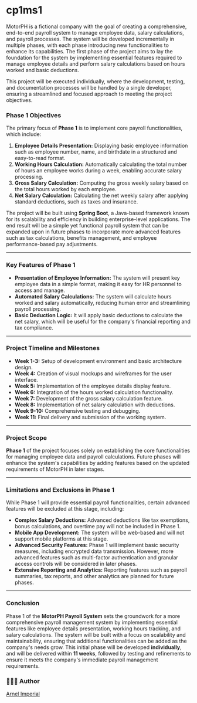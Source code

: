 # cp1ms1

MotorPH is a fictional company with the goal of creating a comprehensive, end-to-end payroll system to manage employee data, salary calculations, and payroll processes. The system will be developed incrementally in multiple phases, with each phase introducing new functionalities to enhance its capabilities. The first phase of the project aims to lay the foundation for the system by implementing essential features required to manage employee details and perform salary calculations based on hours worked and basic deductions.

This project will be executed individually, where the development, testing, and documentation processes will be handled by a single developer, ensuring a streamlined and focused approach to meeting the project objectives.

### **Phase 1 Objectives**

The primary focus of **Phase 1** is to implement core payroll functionalities, which include:

1. **Employee Details Presentation:** Displaying basic employee information such as employee number, name, and birthdate in a structured and easy-to-read format.
2. **Working Hours Calculation:** Automatically calculating the total number of hours an employee works during a week, enabling accurate salary processing.
3. **Gross Salary Calculation:** Computing the gross weekly salary based on the total hours worked by each employee.
4. **Net Salary Calculation:** Calculating the net weekly salary after applying standard deductions, such as taxes and insurance.

The project will be built using **Spring Boot**, a Java-based framework known for its scalability and efficiency in building enterprise-level applications. The end result will be a simple yet functional payroll system that can be expanded upon in future phases to incorporate more advanced features such as tax calculations, benefits management, and employee performance-based pay adjustments.

---

### **Key Features of Phase 1**

- **Presentation of Employee Information:** The system will present key employee data in a simple format, making it easy for HR personnel to access and manage.
- **Automated Salary Calculations:** The system will calculate hours worked and salary automatically, reducing human error and streamlining payroll processing.
- **Basic Deduction Logic:** It will apply basic deductions to calculate the net salary, which will be useful for the company's financial reporting and tax compliance.

---

### **Project Timeline and Milestones**

- **Week 1-3:** Setup of development environment and basic architecture design.
- **Week 4:** Creation of visual mockups and wireframes for the user interface.
- **Week 5:** Implementation of the employee details display feature.
- **Week 6:** Integration of the hours worked calculation functionality.
- **Week 7:** Development of the gross salary calculation feature.
- **Week 8:** Implementation of net salary calculation with deductions.
- **Week 9-10:** Comprehensive testing and debugging.
- **Week 11:** Final delivery and submission of the working system.

---

### **Project Scope**

**Phase 1** of the project focuses solely on establishing the core functionalities for managing employee data and payroll calculations. Future phases will enhance the system's capabilities by adding features based on the updated requirements of MotorPH in later stages.

---

### **Limitations and Exclusions in Phase 1**

While Phase 1 will provide essential payroll functionalities, certain advanced features will be excluded at this stage, including:

- **Complex Salary Deductions:** Advanced deductions like tax exemptions, bonus calculations, and overtime pay will not be included in Phase 1.
- **Mobile App Development:** The system will be web-based and will not support mobile platforms at this stage.
- **Advanced Security Features:** Phase 1 will implement basic security measures, including encrypted data transmission. However, more advanced features such as multi-factor authentication and granular access controls will be considered in later phases.
- **Extensive Reporting and Analytics:** Reporting features such as payroll summaries, tax reports, and other analytics are planned for future phases.

---

### **Conclusion**

Phase 1 of the **MotorPH Payroll System** sets the groundwork for a more comprehensive payroll management system by implementing essential features like employee details presentation, working hours tracking, and salary calculations. The system will be built with a focus on scalability and maintainability, ensuring that additional functionalities can be added as the company's needs grow. This initial phase will be developed **individually**, and will be delivered within **11 weeks**, followed by testing and refinements to ensure it meets the company's immediate payroll management requirements.


### 👨🏻‍💻 Author

[Arnel Imperial](https://github.com/imperionite)
